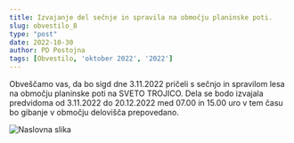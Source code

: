 ```yaml
---
title: Izvajanje del sečnje in spravila na območju planinske poti.
slug: obvestilo_8
type: "post"
date: 2022-10-30
author: PD Postojna
tags: [Obvestilo, 'oktober 2022', '2022']
---
```


Obveščamo vas, da bo sigd dne 3.11.2022 pričeli s sečnjo in spravilom lesa na območju planinske poti na SVETO TROJICO. Dela se bodo izvajala predvidoma od 3.11.2022 do 20.12.2022 med 07.00 in 15.00 uro v tem času bo gibanje v območju delovišča prepovedano.


![Naslovna slika](/img/posts/sv-trojica-zapora.jpg)
